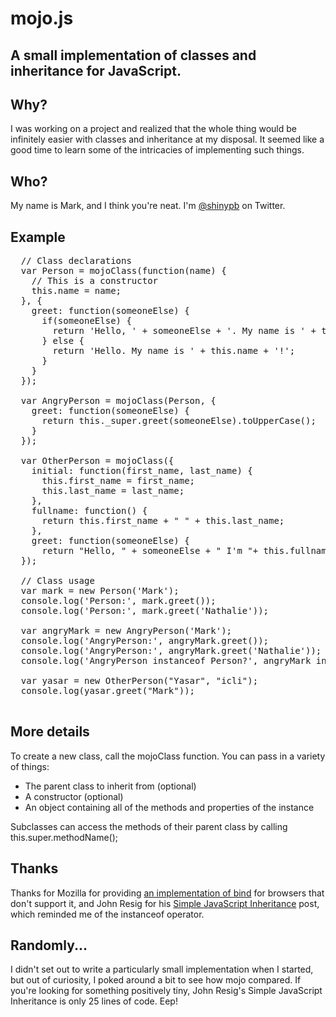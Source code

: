 mojo.js
==
A small implementation of classes and inheritance for JavaScript.
--

Why?
--
I was working on a project and realized that the whole thing would be infinitely easier with classes and inheritance at my disposal. It seemed like a good time to learn some of the intricacies of implementing such things.

Who?
--
My name is Mark, and I think you're neat. I'm [@shinypb](http://twitter.com/shinypb) on Twitter.

Example
--
<pre>
  // Class declarations
  var Person = mojoClass(function(name) {
    // This is a constructor
    this.name = name;
  }, {
    greet: function(someoneElse) {
      if(someoneElse) {
        return 'Hello, ' + someoneElse + '. My name is ' + this.name + '!';
      } else {
        return 'Hello. My name is ' + this.name + '!';
      }
    }
  });

  var AngryPerson = mojoClass(Person, {
    greet: function(someoneElse) {
      return this._super.greet(someoneElse).toUpperCase();
    }
  });

  var OtherPerson = mojoClass({
    initial: function(first_name, last_name) {
      this.first_name = first_name;
      this.last_name = last_name;
    }, 
    fullname: function() {
      return this.first_name + " " + this.last_name; 
    },
    greet: function(someoneElse) {
      return "Hello, " + someoneElse + " I'm "+ this.fullname() +"!";
  });
  
  // Class usage
  var mark = new Person('Mark');
  console.log('Person:', mark.greet());
  console.log('Person:', mark.greet('Nathalie'));

  var angryMark = new AngryPerson('Mark');
  console.log('AngryPerson:', angryMark.greet());
  console.log('AngryPerson:', angryMark.greet('Nathalie'));
  console.log('AngryPerson instanceof Person?', angryMark instanceof Person);

  var yasar = new OtherPerson("Yasar", "icli");
  console.log(yasar.greet("Mark"));

</pre>

More details
--
To create a new class, call the mojoClass function. You can pass in a variety of things:

* The parent class to inherit from (optional)
* A constructor (optional)
* An object containing all of the methods and properties of the instance

Subclasses can access the methods of their parent class by calling this.super.methodName();

Thanks
--
Thanks for Mozilla for providing [an implementation of bind](https://developer.mozilla.org/en/JavaScript/Reference/Global_Objects/Function/bind) for browsers that don't support it, and John Resig for his [Simple JavaScript Inheritance](http://ejohn.org/blog/simple-javascript-inheritance/) post, which reminded me of the instanceof operator.

Randomly...
--
I didn't set out to write a particularly small implementation when I started, but out of curiosity, I poked around a bit to see how mojo compared. If you're looking for something positively tiny, John Resig's Simple JavaScript Inheritance is only 25 lines of code. Eep!

